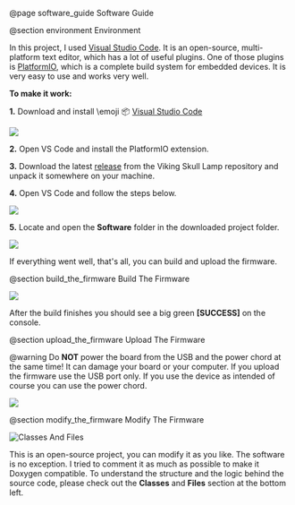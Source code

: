 @page software_guide Software Guide

@section environment Environment

In this project, I used [Visual Studio Code](https://code.visualstudio.com/). It is an
open-source, multi-platform text editor, which has a lot of useful plugins. One of
those plugins is [PlatformIO](https://platformio.org/), which is a complete build system
for embedded devices. It is very easy to use and works very well.

__To make it work:__

__1.__ Download and install \emoji :package: [Visual Studio Code](https://code.visualstudio.com/)

![](platformio_install.png)

__2.__ Open VS Code and install the PlatformIO extension.

__3.__ Download the latest [release](https://github.com/dani007200964/Viking-Skull-Lamp/releases)
from the Viking Skull Lamp repository and unpack it somewhere on your machine.

__4.__ Open VS Code and follow the steps below.

![](vscode_open_pt1.png)

__5.__ Locate and open the __Software__ folder in the downloaded project folder.

![](vscode_open_pt2.png)

If everything went well, that's all, you can build and upload the firmware.

@section build_the_firmware Build The Firmware

![](vscode_build.png)

After the build finishes you should see a big green __[SUCCESS]__ on the console.

@section upload_the_firmware Upload The Firmware

@warning Do __NOT__ power the board from the USB and the power chord at the same
time! It can damage your board or your computer. If you upload the firmware use
the USB port only. If you use the device as intended of course you can use the
power chord.

![](vscode_upload.png)

@section modify_the_firmware Modify The Firmware

![Classes And Files](classes_files_section.png)

This is an open-source project, you can modify it as you like. The software
is no exception. I tried to comment it as much as possible to make it Doxygen compatible.
To understand the structure and the logic behind the source code, please check out
the __Classes__ and __Files__ section at the bottom left.
